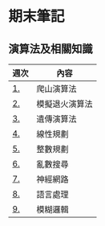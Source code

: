 # 期末筆記
## 演算法及相關知識

週次 | 內容
---- | ----
[1.](https://github.com/chenimim/ai110b/blob/master/%E6%9C%9F%E6%9C%AB%20%E7%88%AC%E5%B1%B1%E6%BC%94%E7%AE%97%E6%B3%95.md) |  爬山演算法<br>
[2.](https://github.com/chenimim/ai110b/blob/master/%E6%9C%9F%E6%9C%AB%20%E6%A8%A1%E6%93%AC%E9%80%80%E7%81%AB%E6%BC%94%E7%AE%97%E6%B3%95.md) |  模擬退火演算法<br>
[3.](https://github.com/chenimim/ai110b/blob/master/%E6%9C%9F%E6%9C%AB%20%E9%81%BA%E5%82%B3%E6%BC%94%E7%AE%97%E6%B3%95.md) |  遺傳演算法<br>
[4.](https://github.com/chenimim/ai110b/blob/master/%E6%9C%9F%E6%9C%AB%20%E7%B7%9A%E6%80%A7%E8%A6%8F%E5%8A%83.md) |  線性規劃<br>
[5.](https://github.com/chenimim/ai110b/blob/master/%E6%9C%9F%E6%9C%AB%20%E6%95%B4%E6%95%B8%E8%A6%8F%E5%8A%83.md) |  整數規劃<br>
[6.](https://github.com/chenimim/ai110b/blob/master/%E6%9C%9F%E6%9C%AB%20%E4%BA%82%E6%95%B8%E6%90%9C%E5%B0%8B.md) |  亂數搜尋<br>
[7.](https://github.com/chenimim/ai110b/blob/master/%E6%9C%9F%E6%9C%AB%20%E7%A5%9E%E7%B6%93%E7%B6%B2%E8%B7%AF.md) |  神經網路<br>
[8.](https://github.com/chenimim/ai110b/blob/master/%E6%9C%9F%E6%9C%AB%20%E8%AA%9E%E8%A8%80%E8%99%95%E7%90%86.md) |  語言處理<br>
[9.]() |  模糊邏輯<br>
